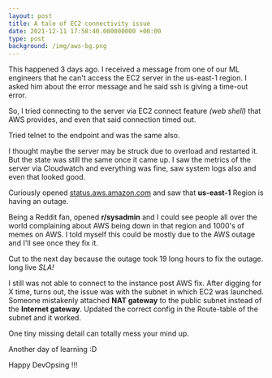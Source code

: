 ```yaml
---
layout: post
title: A tale of EC2 connectivity issue
date: 2021-12-11 17:58:40.000000000 +00:00
type: post
background: /img/aws-bg.png
---
```


<p>This happened 3 days ago. I received a message from one of our ML engineers that he can't access the EC2 server in the us-east-1 region. I asked him about the error message and he said ssh is giving a time-out error.</p>
  
  
<p>So, I tried connecting to the server via EC2 connect feature <i>(web shell)</i> that AWS provides, and even that said connection timed out.</p>
  
  
<p>Tried telnet to the endpoint and was the same also.</p>
  
  
<p>I thought maybe the server may be struck due to overload and restarted it. But the state was still the same once it came up. I saw the metrics of the server via Cloudwatch and everything was fine, saw system logs also and even that looked good.</p>

<p>Curiously opened <a href="https://status.aws.amazon.com"></a><a href="https://status.aws.amazon.com">status.aws.amazon.com</a> and saw that <b>us-east-1</b> Region is having an outage.</p>

<p>Being a Reddit fan, opened <b>r/sysadmin</b> and I could see people all over the world complaining about AWS being down in that region and 1000's of memes on AWS. I told myself this could be mostly due to the AWS outage and I'll see once they fix it.</p>
  
<p>Cut to the next day because the outage took 19 long hours to fix the outage. long live <i>SLA!</i></p>
  
<p>I still was not able to connect to the instance post AWS fix. After digging for X time, turns out, the issue was with the subnet in which EC2 was launched. Someone mistakenly attached <b>NAT gateway</b> to the public subnet instead of the <b>Internet gateway</b>. Updated the correct config in the Route-table of the subnet and it worked.</p>
  
<p>One tiny missing detail can totally mess your mind up.</p>
  
<p>Another day of learning :D</p>
  
<p> Happy DevOpsing !!!</p>
  
